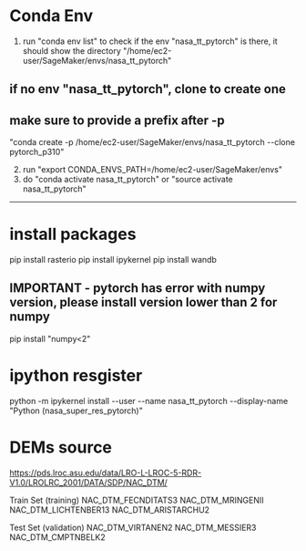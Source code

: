 # Conda Env

1. run "conda env list" to check if the env "nasa_tt_pytorch" is there, it should show the directory "/home/ec2-user/SageMaker/envs/nasa_tt_pytorch"

## if no env "nasa_tt_pytorch", clone to create one
## make sure to provide a prefix after -p
"conda create  -p /home/ec2-user/SageMaker/envs/nasa_tt_pytorch  --clone pytorch_p310"    

2. run "export CONDA_ENVS_PATH=/home/ec2-user/SageMaker/envs" 
3. do "conda activate nasa_tt_pytorch" or "source activate nasa_tt_pytorch"
---

# install packages

pip install rasterio
pip install ipykernel
pip install wandb

## IMPORTANT - pytorch has error with numpy version, please install version lower than 2 for numpy

pip install "numpy<2"

# ipython resgister

python -m ipykernel install --user --name nasa_tt_pytorch --display-name "Python (nasa_super_res_pytorch)"

# DEMs source 
https://pds.lroc.asu.edu/data/LRO-L-LROC-5-RDR-V1.0/LROLRC_2001/DATA/SDP/NAC_DTM/

Train Set (training)
NAC_DTM_FECNDITATS3
NAC_DTM_MRINGENII
NAC_DTM_LICHTENBER13
NAC_DTM_ARISTARCHU2

Test Set (validation)
NAC_DTM_VIRTANEN2
NAC_DTM_MESSIER3
NAC_DTM_CMPTNBELK2
